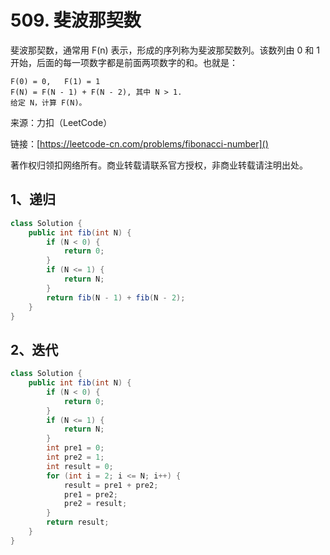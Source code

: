 # 509. 斐波那契数
斐波那契数，通常用 F(n) 表示，形成的序列称为斐波那契数列。该数列由 0 和 1 开始，后面的每一项数字都是前面两项数字的和。也就是：

```
F(0) = 0,   F(1) = 1
F(N) = F(N - 1) + F(N - 2), 其中 N > 1.
给定 N，计算 F(N)。
```

来源：力扣（LeetCode）

链接：[https://leetcode-cn.com/problems/fibonacci-number]()

著作权归领扣网络所有。商业转载请联系官方授权，非商业转载请注明出处。

## 1、递归

```java
class Solution {
    public int fib(int N) {
    	if (N < 0) {
            return 0;
        }
        if (N <= 1) {
            return N;
        }
        return fib(N - 1) + fib(N - 2);
    }
}
```

## 2、迭代
```java
class Solution {
    public int fib(int N) {
        if (N < 0) {
            return 0;
        }
        if (N <= 1) {
            return N;
        }
        int pre1 = 0;
        int pre2 = 1;
        int result = 0;
        for (int i = 2; i <= N; i++) {
            result = pre1 + pre2;
            pre1 = pre2;
            pre2 = result;
        }
        return result;
    }
}
```